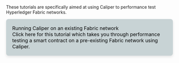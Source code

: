 These tutorials are specifically aimed at using Caliper to performance test Hyperledger Fabric networks.

<style>
.clickable-rectangle {
    display: block;
    width: 100%;
    background-color: #c8d3d5;
    color: black !important;
    padding: 20px;
    text-decoration: none;
    font-size: 16px;
    border-radius: 8px;
    box-shadow: 0 4px 8px rgba(0, 0, 0, 0.1);
    transition: background-color 0.3s;
}

</style>

<a href="https://hyperledger.github.io/caliper/v0.5.0/fabric-tutorial/tutorials-fabric-existing/" class="clickable-rectangle">
    Running Caliper on an existing Fabric network<br>
    Click here for this tutorial which takes you through performance testing a smart contract on a pre-existing Fabric network using Caliper.
</a>